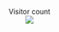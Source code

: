 <p align="center"> 
  Visitor count<br>
  <img src="https://profile-counter.glitch.me/hydroft1/count.svg" />
</p>
